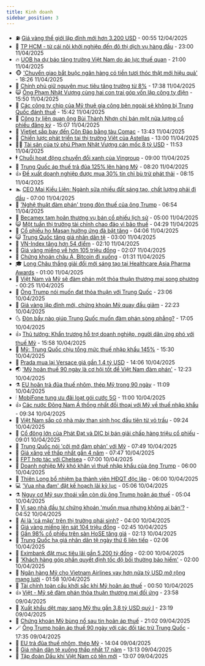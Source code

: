 ```yaml
---
title: Kinh doanh
sidebar_position: 3
---
```


<!-- vnexpress-kinh-doanh:START -->
- ⛽️ [Giá vàng thế giới lập đỉnh mới hơn 3.200 USD](https://vnexpress.net/gia-vang-the-gioi-lap-dinh-moi-hon-3-200-usd-4873018.html) - 00:55 12/04/2025
- 🐲 [TP HCM - từ cái nôi khởi nghiệp đến đô thị dịch vụ hàng đầu](https://vnexpress.net/tp-hcm-tu-cai-noi-khoi-nghiep-den-do-thi-dich-vu-hang-dau-4872907.html) - 23:00 11/04/2025
- 🔥 [UOB hạ dự báo tăng trưởng Việt Nam do áp lực thuế quan](https://vnexpress.net/uob-ha-du-bao-tang-truong-viet-nam-do-ap-luc-thue-quan-4872930.html) - 21:00 11/04/2025
- 🐵 [&#39;Chuyển giao bắt buộc ngân hàng có tiền tươi thóc thật mới hiệu quả&#39;](https://vnexpress.net/chuyen-giao-bat-buoc-hieu-qua-phai-co-tien-tuoi-thoc-that-4872966.html) - 18:26 11/04/2025
- 🦅 [Chính phủ giữ nguyên mục tiêu tăng trưởng từ 8%](https://vnexpress.net/chinh-phu-giu-nguyen-muc-tieu-tang-truong-tu-8-4872983.html) - 17:38 11/04/2025
- 😺 [Ông Phạm Nhật Vượng cùng hai con trai góp vốn lập công ty điện](https://vnexpress.net/ong-pham-nhat-vuong-cung-hai-con-trai-gop-von-lap-cong-ty-dien-4872970.html) - 15:50 11/04/2025
- 🤩 [Các công ty chip của Mỹ thuê gia công bên ngoài sẽ không bị Trung Quốc đánh thuế](https://vnexpress.net/cac-cong-ty-chip-cua-my-thue-gia-cong-ben-ngoai-se-khong-bi-trung-quoc-danh-thue-4872971.html) - 15:42 11/04/2025
- 🌮 [Công ty liên quan ông Bùi Thành Nhơn chỉ bán một nửa lượng cổ phiếu đăng ký](https://vnexpress.net/cong-ty-lien-quan-ong-bui-thanh-nhon-chi-ban-mot-nua-luong-co-phieu-dang-ky-4872938.html) - 15:07 11/04/2025
- 🧰 [Vietjet sắp bay đến Côn Đảo bằng tàu Comac](https://vnexpress.net/vietjet-sap-bay-den-con-dao-bang-tau-comac-4872811.html) - 13:43 11/04/2025
- 🤔 [Chiến lược phát triển tại thị trường Việt của Astellas](https://vnexpress.net/chien-luoc-phat-trien-tai-thi-truong-viet-cua-astellas-4872707.html) - 13:00 11/04/2025
- 🧑‍💻 [Tài sản của tỷ phú Phạm Nhật Vượng cán mốc 8 tỷ USD](https://vnexpress.net/tai-san-cua-ty-phu-pham-nhat-vuong-can-moc-8-ty-usd-4872917.html) - 11:53 11/04/2025
- 🕴 [Chuỗi hoạt động chuyển đổi xanh của Vingroup](https://vnexpress.net/chuoi-hoat-dong-chuyen-doi-xanh-cua-vingroup-4871752.html) - 09:00 11/04/2025
- 🦩 [Trung Quốc áp thuế trả đũa 125% lên hàng Mỹ](https://vnexpress.net/trung-quoc-ap-thue-tra-dua-125-len-hang-my-4872839.html) - 08:20 11/04/2025
- 👍 [Đề xuất doanh nghiệp được mua 30% tín chỉ bù trừ phát thải](https://vnexpress.net/de-xuat-doanh-nghiep-duoc-mua-30-tin-chi-bu-tru-phat-thai-4872780.html) - 08:15 11/04/2025
- 🏊 [CEO Mai Kiều Liên: Ngành sữa nhiều đất sáng tạo, chất lượng phải đi đầu](https://vnexpress.net/ceo-mai-kieu-lien-nganh-sua-nhieu-dat-sang-tao-chat-luong-phai-di-dau-4872758.html) - 07:00 11/04/2025
- 🤡 [&#39;Nghệ thuật đàm phán&#39; trong đòn thuế của ông Trump](https://vnexpress.net/nghe-thuat-dam-phan-trong-don-thue-cua-ong-trump-4872444.html) - 06:54 11/04/2025
- 👀 [Becamex tạm hoãn thương vụ bán cổ phiếu lịch sử](https://vnexpress.net/becamex-tam-hoan-thuong-vu-ban-co-phieu-lich-su-4872731.html) - 05:00 11/04/2025
- 😺 [Một tuần thị trường tài chính chao đảo vì bão thuế](https://vnexpress.net/mot-tuan-thi-truong-tai-chinh-chao-dao-vi-bao-thue-4872532.html) - 04:29 11/04/2025
- 🦣 [Cổ phiếu họ Masan hưởng ứng đà bật tăng](https://vnexpress.net/co-phieu-ho-masan-huong-ung-da-bat-tang-4872682.html) - 04:06 11/04/2025
- 😺 [Trung Quốc tăng giá nhân dân tệ](https://vnexpress.net/trung-quoc-tang-gia-nhan-dan-te-4872580.html) - 03:00 11/04/2025
- 💼 [VN-Index tăng hơn 54 điểm](https://vnexpress.net/chung-khoan-mo-cua-tang-65-diem-4872586-tong-thuat.html) - 02:10 11/04/2025
- 🤗 [Giá vàng miếng về hơn 105 triệu đồng](https://vnexpress.net/gia-vang-moi-nhat-hom-nay-ngay-11-4-4872581.html) - 02:07 11/04/2025
- 👀 [Chứng khoán châu Á, Bitcoin đi xuống](https://vnexpress.net/chung-khoan-chau-a-bitcoin-di-xuong-4872550.html) - 01:31 11/04/2025
- 🎓 [Long Châu thắng giải đổi mới sáng tạo tại Healthcare Asia Pharma Awards](https://vnexpress.net/long-chau-thang-giai-doi-moi-sang-tao-tai-healthcare-asia-pharma-awards-4872503.html) - 01:00 11/04/2025
- 🗽 [Việt Nam và Mỹ sẽ đàm phán một thỏa thuận thương mại song phương](https://vnexpress.net/viet-nam-va-my-se-dam-phan-mot-thoa-thuan-thuong-mai-song-phuong-4872535.html) - 00:25 11/04/2025
- 🚀 [Ông Trump nói muốn đạt thỏa thuận với Trung Quốc](https://vnexpress.net/ong-trump-noi-muon-dat-thoa-thuan-voi-trung-quoc-4872519.html) - 23:06 10/04/2025
- 🤗 [Giá vàng lập đỉnh mới, chứng khoán Mỹ quay đầu giảm](https://vnexpress.net/gia-vang-lap-dinh-moi-chung-khoan-my-quay-dau-giam-4872517.html) - 22:23 10/04/2025
- 🌜 [Đòn bẩy nào giúp Trung Quốc muốn đàm phán sòng phẳng?](https://vnexpress.net/don-bay-nao-giup-trung-quoc-muon-dam-phan-song-phang-4872272.html) - 17:05 10/04/2025
- 👍 [Thủ tướng: Khẩn trương hỗ trợ doanh nghiệp, người dân ứng phó với thuế Mỹ](https://vnexpress.net/thu-tuong-khan-truong-ho-tro-doanh-nghiep-nguoi-dan-ung-pho-voi-thue-my-4872495.html) - 15:58 10/04/2025
- 🤖 [Mỹ: Trung Quốc chịu tổng mức thuế nhập khẩu 145%](https://vnexpress.net/my-trung-quoc-chiu-tong-muc-thue-nhap-khau-145-4872491.html) - 15:30 10/04/2025
- 🫣 [Prada mua lại Versace giá gần 1,4 tỷ USD](https://vnexpress.net/prada-mua-lai-versace-gia-gan-1-4-ty-usd-4872475.html) - 14:06 10/04/2025
- 🌏 [&#39;Mỹ hoãn thuế 90 ngày là cơ hội tốt để Việt Nam đàm phán&#39;](https://vnexpress.net/my-hoan-thue-90-ngay-la-co-hoi-tot-de-viet-nam-dam-phan-4872449.html) - 12:23 10/04/2025
- ⚗️ [EU hoãn trả đũa thuế nhôm, thép Mỹ trong 90 ngày](https://vnexpress.net/eu-hoan-tra-dua-thue-nhom-thep-my-trong-90-ngay-4872438.html) - 11:09 10/04/2025
- 🕯 [MobiFone tung ưu đãi loạt gói cước 5G](https://vnexpress.net/mobifone-tung-uu-dai-loat-goi-cuoc-5g-4872430.html) - 11:00 10/04/2025
- 👍 [Các nước Đông Nam Á thống nhất đối thoại với Mỹ về thuế nhập khẩu](https://vnexpress.net/cac-nuoc-dong-nam-a-thong-nhat-doi-thoai-voi-my-ve-thue-nhap-khau-4872316.html) - 09:34 10/04/2025
- 🤠 [Việt Nam sắp có nhà máy than sinh học đầu tiên từ vỏ trấu](https://vnexpress.net/viet-nam-sap-co-nha-may-than-sinh-hoc-dau-tien-tu-vo-trau-4872362.html) - 09:24 10/04/2025
- 🌊 [Cổ đông lớn của Phát Đạt và DIC bị bán giải chấp hàng triệu cổ phiếu](https://vnexpress.net/co-dong-lon-cua-phat-dat-va-dic-bi-ban-giai-chap-hang-trieu-co-phieu-4872373.html) - 09:01 10/04/2025
- 🌈 [Trung Quốc nói &#39;cởi mở đàm phán&#39; với Mỹ](https://vnexpress.net/trung-quoc-noi-coi-mo-dam-phan-voi-my-4872321.html) - 07:49 10/04/2025
- 🥳 [Giá xăng về thấp nhất gần 4 năm](https://vnexpress.net/gia-xang-moi-nhat-hom-nay-10-4-4872309.html) - 07:47 10/04/2025
- 🐻 [FPT hợp tác với Chelsea](https://vnexpress.net/fpt-hop-tac-voi-chelsea-4872285.html) - 07:00 10/04/2025
- 💫 [Doanh nghiệp Mỹ khó khăn vì thuế nhập khẩu của ông Trump](https://vnexpress.net/doanh-nghiep-my-kho-khan-vi-thue-nhap-khau-cua-ong-trump-4871885.html) - 06:00 10/04/2025
- 🤩 [Thiên Long bổ nhiệm ba thành viên HĐQT độc lập](https://vnexpress.net/thien-long-bo-nhiem-ba-thanh-vien-hdqt-doc-lap-4872250.html) - 06:00 10/04/2025
- 💻 [&#39;Vua nha đam&#39; đặt kế hoạch lãi kỷ lục](https://vnexpress.net/vua-nha-dam-dat-ke-hoach-lai-ky-luc-4872211.html) - 05:06 10/04/2025
- ⚗️ [Nguy cơ Mỹ suy thoái vẫn còn dù ông Trump hoãn áp thuế](https://vnexpress.net/nguy-co-my-suy-thoai-van-con-du-ong-trump-hoan-ap-thue-4872110.html) - 05:04 10/04/2025
- 🌈 [Vì sao nhà đầu tư chứng khoán &#39;muốn mua nhưng không ai bán&#39;?](https://vnexpress.net/vi-sao-nha-dau-tu-chung-khoan-muon-mua-nhung-khong-ai-ban-4872222.html) - 04:52 10/04/2025
- 🌝 [Ai là &#39;cá mập&#39; trên thị trường phái sinh?](https://vnexpress.net/ai-la-ca-map-tren-thi-truong-phai-sinh-4872188.html) - 04:00 10/04/2025
- 🥸 [Giá vàng miếng lên sát 104 triệu đồng](https://vnexpress.net/gia-vang-lan-dau-vuot-103-trieu-4872144.html) - 02:45 10/04/2025
- 🦆 [Gần 98% cổ phiếu trên sàn HoSE tăng giá](https://vnexpress.net/chung-khoan-hom-nay-10-4-thi-truong-tich-cuc-sau-tin-trump-hoan-thue-4872111-tong-thuat.html) - 02:13 10/04/2025
- 🌋 [Trung Quốc hạ giá nhân dân tệ ngày thứ 6 liên tiếp](https://vnexpress.net/trung-quoc-ha-gia-nhan-dan-te-ngay-thu-6-lien-tiep-4872095.html) - 02:06 10/04/2025
- 🦍 [Eximbank đặt mục tiêu lãi gần 5.200 tỷ đồng](https://vnexpress.net/eximbank-dat-muc-tieu-lai-gan-5-200-ty-dong-4872104.html) - 02:00 10/04/2025
- 🤔 [&#39;Khách hàng góp phần quyết định tốc độ bồi thường bảo hiểm&#39;](https://vnexpress.net/khach-hang-gop-phan-quyet-dinh-toc-do-boi-thuong-bao-hiem-4870567.html) - 02:00 10/04/2025
- 🧰 [Ngân hàng Mỹ cho Vietnam Airlines vay hơn nửa tỷ USD mở rộng mạng lưới](https://vnexpress.net/ngan-hang-my-cho-vietnam-airlines-vay-hon-nua-ty-usd-mo-rong-mang-luoi-4872063.html) - 01:58 10/04/2025
- 🌝 [Tài chính toàn cầu khởi sắc khi Mỹ hoãn áp thuế](https://vnexpress.net/tai-chinh-toan-cau-khoi-sac-khi-my-hoan-ap-thue-4872062.html) - 00:50 10/04/2025
- 👍 [Việt - Mỹ sẽ đàm phán thỏa thuận thương mại đối ứng](https://vnexpress.net/viet-my-se-dam-phan-thoa-thuan-thuong-mai-doi-ung-4872058.html) - 23:58 09/04/2025
- 🗽 [Xuất khẩu dệt may sang Mỹ thu gần 3,8 tỷ USD quý I](https://vnexpress.net/xuat-khau-det-may-sang-my-thu-gan-3-8-ty-usd-quy-i-4871828.html) - 23:19 09/04/2025
- 🐎 [Chứng khoán Mỹ bùng nổ sau tin hoãn áp thuế](https://vnexpress.net/chung-khoan-my-bung-no-sau-tin-hoan-ap-thue-4872037.html) - 21:02 09/04/2025
- 🪄 [Ông Trump hoãn áp thuế 90 ngày với các đối tác trừ Trung Quốc](https://vnexpress.net/ong-trump-hoan-ap-thue-90-ngay-4872033.html) - 17:35 09/04/2025
- 🎊 [EU trả đũa thuế nhôm, thép Mỹ](https://vnexpress.net/eu-tra-dua-thue-nhom-thep-my-4872000.html) - 14:04 09/04/2025
- 🗽 [Giá nhân dân tệ xuống thấp nhất 17 năm](https://vnexpress.net/gia-nhan-dan-te-xuong-thap-nhat-17-nam-4871995.html) - 13:13 09/04/2025
- 🦩 [Tập đoàn Dầu khí Việt Nam có tên mới](https://vnexpress.net/tap-doan-dau-khi-viet-nam-co-ten-moi-4871964.html) - 13:07 09/04/2025<!-- vnexpress-kinh-doanh:END -->

